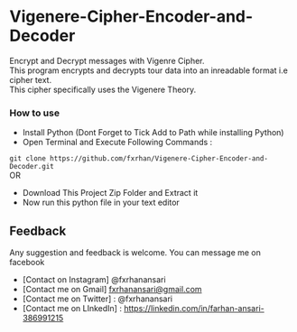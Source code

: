# Vigenere-Cipher-Encoder-and-Decoder
Encrypt and Decrypt messages with Vigenre Cipher. <br>
This program encrypts and decrypts tour data into an inreadable format i.e cipher text. <br>
This cipher specifically uses the Vigenere Theory.
### How to use
- Install Python (Dont Forget to Tick Add to Path while installing Python)
- Open Terminal and Execute Following Commands :

``` git clone https://github.com/fxrhan/Vigenere-Cipher-Encoder-and-Decoder.git ```  <br>
                              OR
- Download This Project Zip Folder and Extract it
- Now run this python file in your text editor

## Feedback
Any suggestion and feedback is welcome. You can message me on facebook
- [Contact on Instagram] @fxrhanansari
- [Contact me on Gmail] fxrhanansari@gmail.com
- [Contact me on Twitter] : @fxrhanansari
- [Contact me on LInkedIn] : https://linkedin.com/in/farhan-ansari-386991215
